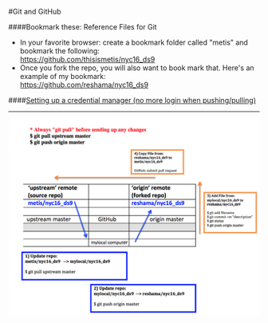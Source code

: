 #Git and GitHub

####Bookmark these:  Reference Files for Git
 * In your favorite browser:  create a bookmark folder called "metis" and bookmark the following:  
https://github.com/thisismetis/nyc16_ds9  
 * Once you fork the repo, you will also want to book mark that.  Here's an example of my bookmark:  
https://github.com/reshama/nyc16_ds9

####[Setting up a credential manager (no more login when pushing/pulling)](https://help.github.com/articles/caching-your-github-password-in-git/)

---

![Git Pull Request Workflow](git_workflow.png)
 
